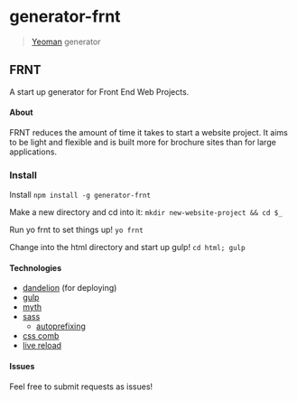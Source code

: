 # generator-frnt

> [Yeoman](http://yeoman.io) generator

## FRNT
A start up generator for Front End Web Projects.

#### About
FRNT reduces the amount of time it takes to start a website project.
It aims to be light and flexible and is built more for brochure sites than for large applications.

### Install

Install
`npm install -g generator-frnt`

Make a new directory and cd into it:
`mkdir new-website-project && cd $_`

Run yo frnt to set things up!
`yo frnt`

Change into the html directory and start up gulp!
`cd html; gulp`

#### Technologies
- [dandelion](https://github.com/scttnlsn/dandelion) (for deploying)
- [gulp](http://gulpjs.com)
- [myth](http://myth.io)
- [sass](http://sass-lang.com) 
	- [autoprefixing](https://www.npmjs.com/package/gulp-autoprefixer)
- [css comb](http://csscomb.com)
- [live reload](http://livereload.com)


#### Issues
Feel free to submit requests as issues!